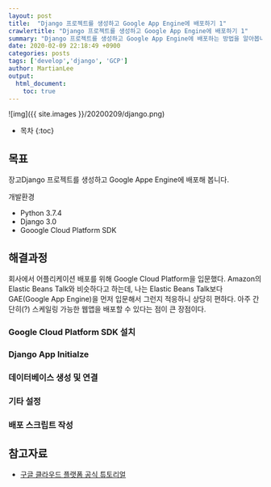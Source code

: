 ```yaml
---
layout: post
title:  "Django 프로젝트를 생성하고 Google App Engine에 배포하기 1"
crawlertitle: "Django 프로젝트를 생성하고 Google App Engine에 배포하기 1"
summary: "Django 프로젝트를 생성하고 Google App Engine에 배포하는 방법을 알아봅니다."
date: 2020-02-09 22:18:49 +0900
categories: posts
tags: ['develop','django', 'GCP']
author: MartianLee
output:
  html_document:
    toc: true
---
```


![img]({{ site.images }}/20200209/django.png)

* 목차
{:toc}

## 목표
장고Django 프로젝트를 생성하고 Google Appe Engine에 배포해 봅니다.

개발환경
* Python 3.7.4
* Django 3.0
* Gooogle Cloud Platform SDK

## 해결과정

회사에서 어플리케이션 배포를 위해 Google Cloud Platform을 입문했다. Amazon의 Elastic Beans Talk와 비슷하다고 하는데, 나는 Elastic Beans Talk보다 GAE(Google App Engine)을 먼저 입문해서 그런지 적응하니 상당히 편하다. 아주 간단히(?) 스케일링 가능한 웹앱을 배포할 수 있다는 점이 큰 장점이다.

### Google Cloud Platform SDK 설치

### Django App Initialze

### 데이터베이스 생성 및 연결

### 기타 설정

### 배포 스크립트 작성

## 참고자료

* [구글 클라우드 플랫폼 공식 튜토리얼](https://cloud.google.com/gcp/getting-started/?hl=ko)